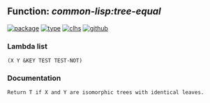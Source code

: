 ## Function: ***common-lisp:tree-equal***
[![package](https://img.shields.io/badge/Package-COMMON--LISP-5f9ea0.svg?style=social&colorA=999999)](../) [![type](https://img.shields.io/badge/Type-Function-5f9ea0.svg?style=social&colorA=999999)](../#function) [![clhs](https://img.shields.io/badge/CLHS-TREE--EQUAL-5f9ea0.svg?style=social&colorA=999999)](http://www.lispworks.com/documentation/HyperSpec/Body/f_tree_e.htm) [![github](https://img.shields.io/badge/GitHub-View_the_source-5f9ea0.svg?style=social&colorA=999999&logo=github)](https://github.com/sbcl/sbcl/blob/master/src/code/list.lisp/) 
### Lambda list
```
(X Y &KEY TEST TEST-NOT)
```
### Documentation
```
Return T if X and Y are isomorphic trees with identical leaves.
```

